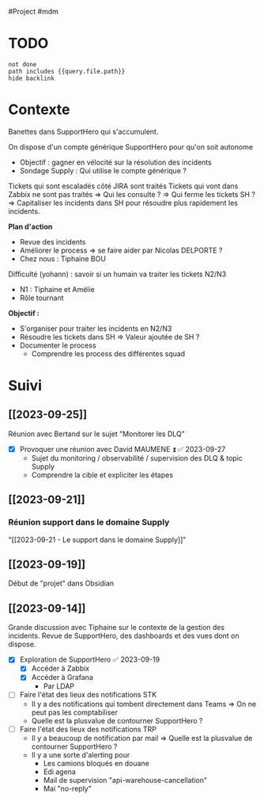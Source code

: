 #Project #mdm 
# TODO

```tasks
not done
path includes {{query.file.path}}
hide backlink
```
# Contexte

Banettes dans SupportHero qui s'accumulent.

On dispose d'un compte générique SupportHero pour qu'on soit autonome 
- Objectif : gagner en vélocité sur la résolution des incidents
- Sondage Supply : Qui utilise le compte générique ?

Tickets qui sont escaladés côté JIRA sont traités
Tickets qui vont dans Zabbix ne sont pas traités
=> Qui les consulte ?
=> Qui ferme les tickets SH ?
=> Capitaliser les incidents dans SH pour résoudre plus rapidement les incidents.

**Plan d'action**
- Revue des incidents
- Améliorer le process => se faire aider par Nicolas DELPORTE ?
- Chez nous : Tiphaine BOU

Difficulté (yohann) : savoir si un humain va traiter les tickets N2/N3
- N1 : Tiphaine et Amélie
- Rôle tournant

**Objectif :**
- S'organiser pour traiter les incidents en N2/N3
- Résoudre les tickets dans SH 
	=> Valeur ajoutée de SH ?
- Documenter le process
	- Comprendre les process des différentes squad

# Suivi

## [[2023-09-25]]

Réunion avec Bertand sur le sujet "Monitorer les DLQ"

- [x] Provoquer une réunion avec David MAUMENE ⏫ ✅ 2023-09-27
	- Sujet du monitoring / observabilité / supervision des DLQ & topic Supply
	- Comprendre la cible et expliciter les étapes
## [[2023-09-21]]

###  Réunion support dans le domaine Supply
"[[2023-09-21 - Le support dans le domaine Supply]]"

## [[2023-09-19]]

Début de "projet" dans Obsidian
## [[2023-09-14]]

Grande discussion avec Tiphaine sur le contexte de la gestion des incidents.
Revue de SupportHero, des dashboards et des vues dont on dispose.

- [x] Exploration de SupportHero ✅ 2023-09-19
	- [x] Accéder à Zabbix
	- [x] Accéder à Grafana
		- Par LDAP

- [ ] Faire l'état des lieux des notifications STK
	- Il y a des notifications qui tombent directement dans Teams
	  => On ne peut pas les comptabiliser
	- Quelle est la plusvalue de contourner SupportHero ?
- [ ] Faire l'état des lieux des notifications TRP
	- Il y a beaucoup de notification par mail
	  => Quelle est la plusvalue de contourner SupportHero ?
	- Il y a une sorte d'alerting pour
		- Les camions bloqués en douane
		- Edi agena
		- Mail de supervision "api-warehouse-cancellation"
		- Mai "no-reply"